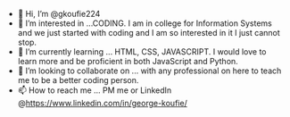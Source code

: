 - 👋 Hi, I’m @gkoufie224
- 👀 I’m interested in ...CODING. I am in college for Information Systems and we just started with coding and I am so interested in it I just cannot stop.
- 🌱 I’m currently learning ... HTML, CSS, JAVASCRIPT. I would love to learn more and be proficient in both JavaScript and Python.
- 💞️ I’m looking to collaborate on ... with any professional on here to teach me to be a better coding person.
- 📫 How to reach me ... PM me or LinkedIn @https://www.linkedin.com/in/george-koufie/

<!---
gkoufie224/gkoufie224 is a ✨ special ✨ repository because its `README.md` (this file) appears on your GitHub profile.
You can click the Preview link to take a look at your changes.
--->

